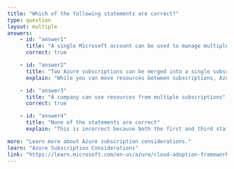 ```yaml
---
title: "Which of the following statements are correct?"
type: question
layout: multiple
answers:
    - id: "answer1"
      title: "A single Microsoft account can be used to manage multiple Azure subscriptions"
      correct: true

    - id: "answer2"
      title: "Two Azure subscriptions can be merged into a single subscription"
      explain: "While you can move resources between subscriptions, Azure does not provide a way to directly merge two subscriptions into one. Each subscription remains a separate billing and management entity."

    - id: "answer3"
      title: "A company can use resources from multiple subscriptions"
      correct: true

    - id: "answer4"
      title: "None of the statements are correct"
      explain: "This is incorrect because both the first and third statements are true. A single Microsoft account can manage multiple subscriptions, and companies commonly use resources from multiple subscriptions for different departments or purposes."

more: "Learn more about Azure subscription considerations."
learn: "Azure Subscription Considerations"
link: "https://learn.microsoft.com/en-us/azure/cloud-adoption-framework/ready/landing-zone/design-area/resource-org-subscriptions#subscription-considerations"
---
```


